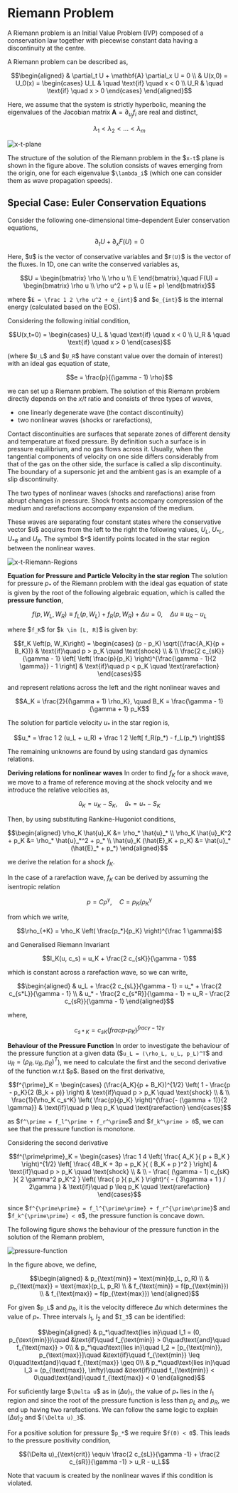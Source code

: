 # Riemann Problem

A Riemann problem is an Initial Value Problem (IVP) composed of a
conservation law together with piecewise constant data having a discontinuity
at the centre.

A Riemann problem can be described as,

```math
\begin{aligned}
& \partial_t U + \mathbf{A} \partial_x U = 0 \\
& U(x,0) = U_0(x) = \begin{cases}
U_L & \quad \text{if} \quad x < 0 \\
U_R & \quad \text{if} \quad x > 0
\end{cases}
\end{aligned}
```

Here, we assume that the system is strictly hyperbolic, meaning the
eigenvalues of the Jacobian matrix $`\mathbf{A} = \partial_{u_j} f_i`$ are
real and distinct,

```math
\lambda_1 < \lambda_2 < ... < \lambda_m
```

![x-t-plane](assets/x-t-plane.png)

The structure of the solution of the Riemann problem in the \$`x-t`$ plane is
  shown in the figure above. The solution consists of
  waves emerging from the origin, one for each eigenvalue $`\lambda_i`\$
(which one can consider them as wave propagation speeds).

## Special Case: Euler Conservation Equations

Consider the following one-dimensional time-dependent Euler conservation
equations,

```math
\partial_t U + \partial_x F(U) = 0
```

Here, \$`U`$ is the vector of conservative variables and $`F(U)`\$ is the
vector of the fluxes. In 1D, one can write the conserved variables as,

```math
U = \begin{bmatrix}
\rho \\
\rho u \\
E
\end{bmatrix},\quad F(U) = \begin{bmatrix}
\rho u \\
\rho u^2 + p \\
u (E + p)
\end{bmatrix}
```

where \$`E = \frac 1 2 \rho u^2 + e_{int}`$ and $`e_{int}`\$ is the internal
energy (calculated based on the EOS).

Considering the following initial condition,

```math
U(x,t=0) = \begin{cases}
  U_L & \quad \text{if} \quad x < 0 \\
  U_R & \quad \text{if} \quad x > 0
\end{cases}
```

(where \$`U_L`$ and $`U_R`\$ have constant value over the domain of interest)
with an ideal gas equation of state,

```math
e = \frac{p}{(\gamma - 1) \rho}
```

we can set up a Riemann problem. The solution of this Riemann problem
directly depends on the $`x/t`$ ratio and consists of three types of waves,

- one linearly degenerate wave (the contact discontinuity)
- two nonlinear waves (shocks or rarefactions),

Contact discontinuities are surfaces that separate zones of different density
and temperature at fixed pressure. By definition such a surface is in pressure
equilibrium, and no gas flows across it. Usually, when the tangential
components of velocity on one side differs considerably from that of the gas
on the other side, the surface is called a slip discontinuity. The boundary
of a supersonic jet and the ambient gas is an example of a slip discontinuity.

The two types of nonlinear waves (shocks and rarefactions) arise from abrupt
changes in pressure. Shock fronts accompany compression of the medium and
rarefactions accompany expansion of the medium.

These waves are separating four constant states where the conservative
vector \$`U`$ acquires from the left to the right the following values,
  $`U_L`$, $`U_{*L}`$, $`U_{*R}`$ and $`U_R`$.
  The symbol $`*`\$ identify points located in the star region between the
nonlinear waves.

![x-t-Riemann-Regions](assets/Riemann-regions.png)

**Equation for Pressure and Particle Velocity in the star region**
The solution for pressure $`p_*`$ of the Riemann problem with the ideal
gas equation of state is given by the root of the following algebraic
equation, which is called the **pressure function**,

```math
f(p, W_L, W_R) \equiv f_L(p,W_L) + f_R(p, W_R) + \Delta u = 0,
\quad \Delta u \equiv u_R - u_L
```

where \$`f_K`$ for $`k \in [L, R]`\$ is given by:

```math
f_K \left(p, W_K\right) = \begin{cases}
  (p - p_K) \sqrt{(\frac{A_K}{p + B_K})}
  & \text{if}\quad p > p_K \quad \text{shock} \\
  & \\
  \frac{2 c_{sK}}{\gamma - 1} \left[
    \left( \frac{p}{p_K} \right)^{\frac{\gamma - 1}{2 \gamma}} - 1
  \right]
  & \text{if}\quad p < p_K \quad \text{rarefaction}
\end{cases}
```

and represent relations across the left and the right nonlinear waves and

```math
A_K = \frac{2}{(\gamma + 1) \rho_K}, \quad
B_K = \frac{\gamma - 1}{\gamma + 1} p_K
```

The solution for particle velocity $`u_*`$ in the star region is,

```math
u_* = \frac 1 2 (u_L + u_R) + \frac 1 2 \left[ f_R(p_*) - f_L(p_*) \right]
```

The remaining unknowns are found by using standard gas dynamics relations.

**Deriving relations for nonlinear waves**
In order to find $`f_K`$ for a shock wave, we move to a frame of
reference moving at the shock velocity and we introduce the relative
velocities as,

```math
\hat{u}_K = u_K - S_K, \quad \hat{u}_* = u_* - S_K
```

Then, by using substituting Rankine-Hugoniot conditions,

```math
\begin{aligned}
  \rho_K \hat{u}_K &= \rho_* \hat{u}_* \\
  \rho_K \hat{u}_K^2 + p_K &= \rho_* \hat{u}_*^2 + p_* \\
  \hat{u}_K (\hat{E}_K + p_K) &= \hat{u}_* (\hat{E}_* + p_*)
\end{aligned}
```

we derive the relation for a shock $`f_K`$.

In the case of a rarefaction wave, $`f_K`$ can be derived by assuming the
isentropic relation

```math
p = C \rho^{\gamma}, \quad C = p_K / \rho_K^{\gamma}
```

from which we write,

```math
\rho_{*K} = \rho_K \left( \frac{p_*}{p_K} \right)^{\frac 1 \gamma}
```

and Generalised Riemann Invariant

```math
I_K(u, c_s) = u_K + \frac{2 c_{sK}}{\gamma - 1}
```

which is constant across a rarefaction wave, so we can write,

```math
\begin{aligned}
  & u_L + \frac{2 c_{sL}}{\gamma - 1} = u_* + \frac{2 c_{s*L}}{\gamma - 1} \\
  & u_* - \frac{2 c_{s*R}}{\gamma - 1} = u_R - \frac{2 c_{sR}}{\gamma - 1}
\end{aligned}
```

where,

```math
c_{s*K} = c_{sK} \left(
  frac{p_*}{p_K}
\right)^{frac{\gamma - 1}{2 \gamma}}
```

**Behaviour of the Pressure Function**
In order to investigate the behaviour of the pressure function at a given
data (\$`u_L = (\rho_L, u_L, p_L)^T`$ and $`u_R = (\rho_R, u_R, p_R)^T`$), we
  need to calculate the first and the second derivative of the function w.r.t
  $`p`\$. Based on the first derivative,

```math
f^{\prime}_K =
\begin{cases}
  (\frac{A_K}{p + B_K})^{1/2}
  \left(
    1 - \frac{p - p_K}{2 (B_k + p)}
  \right) & \text{if}\quad p > p_K \quad \text{shock} \\
  & \\
  \frac{1}{\rho_K c_s^K}
  \left(
    \frac{p}{p_K}
  \right)^{\frac{- (\gamma + 1)}{2 \gamma}}
  & \text{if}\quad p \leq p_K \quad \text{rarefaction}
\end{cases}
```

as \$`f^\prime = f_l^\prime + f_r^\prime`$ and $`f_k^\prime > 0`\$, we can
see that the pressure function is monotone.

Considering the second derivative

```math
f^{\prime\prime}_K =
\begin{cases}
\frac 1 4 \left( \frac{ A_K }{ p + B_K } \right)^{1/2}
\left[
  \frac{ 4B_K + 3p + p_K }{ ( B_K + p )^2 }
\right]
& \text{if}\quad p > p_K \quad \text{shock} \\
& \\
- \frac{ (\gamma - 1) c_{sK} }{ 2 \gamma^2 p_K^2 }
\left(
  \frac{ p }{ p_K }
\right)^{ - ( 3\gamma + 1 ) / 2\gamma }
& \text{if}\quad p \leq p_K \quad \text{rarefaction}
\end{cases}
```

since \$`f^{\prime\prime} = f_l^{\prime\prime} + f_r^{\prime\prime}`$
  and $`f_k^{\prime\prime} < 0`\$, the pressure function is concave down.

The following figure shows the behaviour of the pressure function in the
solution of the Riemann problem,

![pressure-function](assets/pressure-function.png)

In the figure above, we define,

```math
\begin{aligned}
  & p_{\text{min}} = \text{min}(p_L, p_R) \\
  & p_{\text{max}} = \text{max}(p_L, p_R) \\
  & f_{\text{min}} = f(p_{\text{min}}) \\
  & f_{\text{max}} = f(p_{\text{max}})
\end{aligned}
```

For given \$`p_L`$ and $`p_R`$, it is the velocity differece $`\Delta u`$
  which determines the value of $`p_*`$. Three intervals $`I_1`$, $`I_2`$ and
  $`I_3`\$ can be identified:

```math
\begin{aligned}
  & p_*\quad\text{lies in}\quad I_1 = (0, p_{\text{min}})\quad
  &\text{if}\quad f_{\text{min}} > 0\quad\text{and}\quad f_{\text{max}} > 0\\
  & p_*\quad\text{lies in}\quad I_2 = [p_{\text{min}}, p_{\text{max}}]\quad
  &\text{if}\quad f_{\text{min}} \leq 0\quad\text{and}\quad f_{\text{max}} \geq 0\\
  & p_*\quad\text{lies in}\quad I_3 = (p_{\text{max}}, \infty)\quad
  &\text{if}\quad f_{\text{min}} < 0\quad\text{and}\quad f_{\text{max}} < 0
\end{aligned}
```

For suficiently large \$`\Delta u`$ as in $`(\Delta u)_1`$, the value of
  $`p_*`$ lies in the $`I_1`$ region and since the root of the pressure
  function is less than $`p_L`$ and $`p_R`$, we end up having two rarefactions.
  We can follow the same logic to explain $`(\Delta u)_2`$ and $`(\Delta u)_3`\$.

For a positive solution for pressure \$`p_*`$ we require $`f(0) < 0`\$. This
leads to the pressure positivity condition,

```math
(\Delta u)_{\text{crit}}
  \equiv \frac{2 c_{sL}}{\gamma -1} + \frac{2 c_{sR}}{\gamma -1}
  > u_R - u_L
```

Note that vacuum is created by the nonlinear waves if this condition
is violated.
